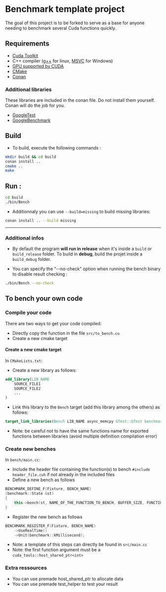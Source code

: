 # Benchmark template project

The goal of this project is to be forked to serve as a base for anyone needing to benchmark several Cuda functions quickly.

## Requirements

* [Cuda Toolkit](https://developer.nvidia.com/cuda-downloads)
* C++ compiler ([g++](https://gcc.gnu.org/) for linux,  [MSVC](https://visualstudio.microsoft.com/downloads/) for Windows)
* [GPU supported by CUDA](https://en.wikipedia.org/wiki/CUDA#GPUs_supported)
* [CMake](https://cmake.org/download/)
* [Conan](https://conan.io/center/)

### Additional libraries

These libraries are included in the conan file. Do not install them yourself. Conan will do the job for you.

* [GoogleTest](https://github.com/google/googletest)
* [GoogleBenchmark](https://github.com/google/benchmark)

## Build

- To build, execute the following commands :

```bash
mkdir build && cd build
conan install ..
cmake ..
make
```

## Run :

```bash
cd build
./bin/Bench
```

- Additionnaly you can use `--build=missing` to build missing libraries:

```bash
conan install .. --build missing
```

---

### Additional infos

* By default the program **will run in release** when it's inside a `build` or `build_release` folder. To build in **debug**, build the projet inside a `build_debug` folder.

* You can specify the "--no-check" option when running the bench binary to disable result checking :
```bash
./bin/Bench --no-check
```

## To bench your own code

### Compile your code
There are two ways to get your code compiled:
* Directly copy the function in the file `src/to_bench.cu`
* Create a new cmake target


#### Create a new cmake target

In `CMakeLists.txt`:
* Create a new library as follows:
```cmake
add_library(LIB_NAME
	SOURCE_FILE1
	SOURCE_FILE2
	...
)
```
* Link this library to the `Bench` target (add this library among the others) as follows:
```cmake
target_link_libraries(Bench LIB_NAME async_memcpy GTest::GTest benchmark::benchmark TestHelpers)
```
* Note: be careful not to have the same functions name for exported functions between libraries (avoid multiple definition compilation error)

### Create new benches

In `bench/main.cc`:
* Include the header file containing the function(s) to bench `#include header_file.cuh` if not already in the included files
* Define a new bench as follows
```c++
BENCHMARK_DEFINE_F(Fixture, BENCH_NAME)
(benchmark::State &st)
{
    this->bench(st, NAME_OF_THE_FUNCTION_TO_BENCH, BUFFER_SIZE, FUNCTION_ARGS...);
}
```
* Register the new bench as follows
```c++
BENCHMARK_REGISTER_F(Fixture, BENCH_NAME)
    ->UseRealTime()
    ->Unit(benchmark::kMillisecond);
```
* Note: a template of this steps can directly be found in `src/main.cc`
* Note: the first function argument must be a `cuda_tools::host_shared_ptr<int>`


### Extra ressources
- You can use premade host_shared_ptr to allocate data
- You can use premade test_helper to test your result